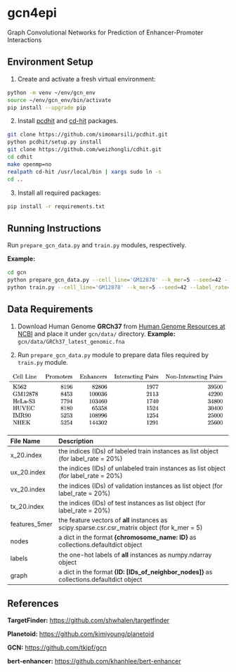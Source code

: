 # gcn4epi
Graph Convolutional Networks for Prediction of Enhancer-Promoter Interactions

## Environment Setup

1. Create and activate a fresh virtual environment:

```bash
python -m venv ~/env/gcn_env
source ~/env/gcn_env/bin/activate
pip install --upgrade pip
```

2. Install [pcdhit](https://github.com/simomarsili/pcdhit) and [cd-hit](https://github.com/weizhongli/cdhit) packages.

```bash
git clone https://github.com/simomarsili/pcdhit.git
python pcdhit/setup.py install
git clone https://github.com/weizhongli/cdhit.git
cd cdhit
make openmp=no
realpath cd-hit /usr/local/bin | xargs sudo ln -s
cd ..
```

3. Install all required packages:
```bash
pip install -r requirements.txt
```

## Running Instructions

Run `prepare_gcn_data.py` and `train.py` modules, respectively.

**Example:**
```bash
cd gcn
python prepare_gcn_data.py --cell_line='GM12878' --k_mer=5 --seed=42 --label_rate=0.2 --frag_len=200 --balanced
python train.py --cell_line='GM12878' --k_mer=5 --seed=42 --label_rate=0.2 --frag_len=200
```

## Data Requirements

1. Download Human Genome **GRCh37** from [Human Genome Resources at NCBI](https://www.ncbi.nlm.nih.gov/projects/genome/guide/human/index.shtml) and place it under `gcn/data/` directory. **Example:** `gcn/data/GRCh37_latest_genomic.fna`

2. Run `prepare_gcn_data.py` module to prepare data files required by `train.py` module.

![CELL LINES](cell_lines.png)

| **File Name** | **Description** |
| :--           | :--             |
| x_20.index   | the indices (IDs) of labeled train instances as list object (for label_rate = 20%) |
| ux_20.index  | the indices (IDs) of unlabeled train instances as list object (for label_rate = 20%) |
| vx_20.index  | the indices (IDs) of validation instances as list object (for label_rate = 20%) |
| tx_20.index  | the indices (IDs) of test instances as list object (for label_rate = 20%) |
| features_5mer | the feature vectors of **all** instances as scipy.sparse.csr.csr_matrix object (for k_mer = 5) |
| nodes         | a dict in the format **{chromosome_name: ID}** as collections.defaultdict object |
| labels        | the one-hot labels of **all** instances as numpy.ndarray object |
| graph         | a dict in the format **{ID: [IDs_of_neighbor_nodes]}** as collections.defaultdict object |


## References

**TargetFinder:** https://github.com/shwhalen/targetfinder

**Planetoid:** https://github.com/kimiyoung/planetoid

**GCN:** https://github.com/tkipf/gcn

**bert-enhancer:** https://github.com/khanhlee/bert-enhancer
